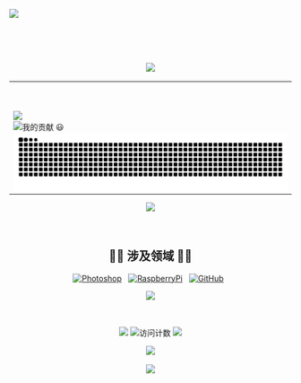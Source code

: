 <!--# Hi there 👋-->
<p align="center">
    <img src="https://cdn.jsdelivr.net/gh/YanRui06/YanRui06/svgs/hello2.svg" align="left" width="340"><br>
<!--<img src="https://readme-typing-svg.herokuapp.com?font=Microsoft+Yahei&size=40&color=38C2FFFF&vCenter=true&lines=Hi+there+%F0%9F%91%8B" 
       alt="Hi there 👋" align="left"/>-->
</p>
<br>
<br>
<br>
</p>

<!--分割线-->
<p align="center">
<img src="https://cdn.jsdelivr.net/gh/YanRui06/YanRui06/line.gif"/>
</p>


<table align="center">
<tr>
<!--功勋墙-->
<td width="60%" border="none">
  <a href="https://github.com/YanRui06">
    <img src="https://github-readme-stats.vercel.app/api?username=YanRui06&theme=gruvbox&show_icons=true" style="max-width: 100%;display: flex;float: left;margin-top: 50px;"/>
  </a>
  <br><br><br><br>
  
  <!--贡献标题-->
  <img src="https://readme-typing-svg.herokuapp.com?font=Microsoft+Yahei&size=30&color=2C974B&vCenter=true&lines=%E6%88%91%E7%9A%84%E8%B4%A1%E7%8C%AE+%F0%9F%98%83" alt="我的贡献 😃" />
  
  <!--贪吃蛇-->   
  <a href="https://github.com/marketplace/actions/generate-snake-game-from-github-contribution-grid">
      <img src="https://raw.githubusercontent.com/YanRui06/YanRui06/output/github-contribution-grid-snake.svg" align="center" alt="贡献贪吃蛇">
  </a>
</td>
</tr>
</table>
 
 


<!--分割线-->
<p align="center">
<img src="https://cdn.jsdelivr.net/gh/YanRui06/YanRui06/line.gif"/>
</p>


<br>
<!--技能图标-->
<h2 align="center">👨‍💻 涉及领域 👨‍💻</h2>
<p align="center">
  <a href="#"><img src="https://cdn.jsdelivr.net/gh/tandpfun/skill-icons/icons/Photoshop.svg" width="40" alt="Photoshop"/></a>&nbsp;&nbsp;
  <a href="#"><img src="https://cdn.jsdelivr.net/gh/tandpfun/skill-icons/icons/RaspberryPi-Dark.svg" width="40" alt="RaspberryPi"/></a>&nbsp;&nbsp;
  <a href="#"><img src="https://cdn.jsdelivr.net/gh/tandpfun/skill-icons/icons/Github-Dark.svg" width="40" alt="GitHub"/></a>&nbsp;&nbsp;
</p>

<!--分割线-->
<p align="center">
<img src="https://cdn.jsdelivr.net/gh/YanRui06/YanRui06/line.gif"/>
</p>


<br>
<!--计数君-->
<p align="center"> 
<!--访问计数-->
<p align="center"> 
  <img src="https://readme-typing-svg.herokuapp.com/?font=microsoft+yahei&size=30&center=true&vCenter=true&width=180&height=33&lines=%E6%82%A8%E6%98%AF%E8%BF%99%E9%87%8C%E7%9A%84%E7%AC%AC" style="max-width: 100%;">
  <img src="https://profile-counter.glitch.me/YanRui06/count.svg" alt="访问计数"/>
  <img src="https://readme-typing-svg.herokuapp.com/?font=microsoft+yahei&size=30&center=true&vCenter=true&width=230&height=33&lines=%E4%BD%8DGuest%EF%BC%81%E6%AC%A2%E8%BF%8E%EF%BC%81" style="max-width: 100%;">
</p>

<!--分割线-->
<p align="center">
<img src="https://cdn.jsdelivr.net/gh/YanRui06/YanRui06/ralsei.gif"/>
</p>
<!--分割线-->
<p align="center">
<img src="https://cdn.jsdelivr.net/gh/YanRui06/YanRui06/wave.svg"/>
</p>
